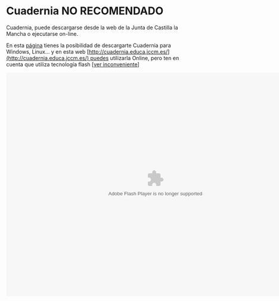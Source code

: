 
# Cuadernia NO RECOMENDADO

Cuadernia, puede descargarse desde la web de la Junta de Castilla la Mancha o ejecutarse on-line.

En esta [página](http://www.educa.jccm.es/recursos/es/cuadernia/editor-cuadernia/descarga-aplicacion-cuadernia) tienes la posibilidad de descargarte Cuadernia para Windows, Linux... y en esta web [http://cuadernia.educa.jccm.es/](http://cuadernia.educa.jccm.es/) puedes utilizarla Online, pero ten en cuenta que utiliza tecnología flash [[ver inconveniente](http://www.elmundo.es/blogs/elmundo/el-gadgetoblog/2017/07/25/adobe-acabara-con-flash-en-2020-10-anos.html)]

<object data="http://aularagon.catedu.es/materialesaularagon2013/herramelabor/tm1/inst_cuadernia.swf" height="600" type="application/x-shockwave-flash" width="800"><param name="src" value="http://aularagon.catedu.es/materialesaularagon2013/herramelabor/tm1/inst_cuadernia.swf"/></object>

